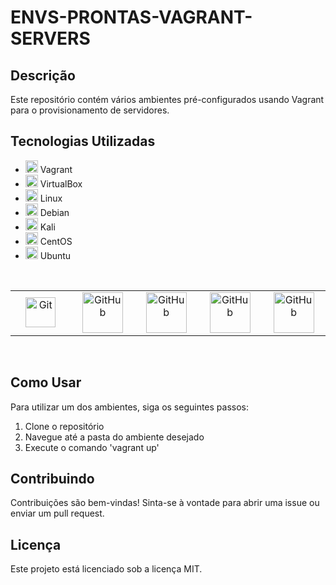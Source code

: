 <html>
<body>
    <h1>ENVS-PRONTAS-VAGRANT-SERVERS</h1>
    <h2>Descrição</h2>
    <p>Este repositório contém vários ambientes pré-configurados usando Vagrant para o provisionamento de servidores.</p>
    <h2>Tecnologias Utilizadas</h2>
    <ul>
    <li><img src="https://cdn-icons-png.flaticon.com/512/919/919830.png" alt="Ícone Vagrant" width="20"> Vagrant</li>
    <li><img src="https://cdn-icons-png.flaticon.com/512/919/919825.png" alt="Ícone VirtualBox" width="20"> VirtualBox</li>
    <li><img src="https://cdn-icons-png.flaticon.com/512/888/888879.png" alt="Ícone Linux" width="20"> Linux</li>
    <li><img src="https://cdn-icons-png.flaticon.com/512/518/518713.png" alt="Ícone Debian" width="20"> Debian</li>
    <li><img src="https://cdn-icons-png.flaticon.com/512/2857/2857255.png" alt="Ícone Kali" width="20"> Kali</li>
    <li><img src="https://cdn-icons-png.flaticon.com/512/873/873195.png" alt="Ícone CentOS" width="20"> CentOS</li>
    <li><img src="https://cdn-icons-png.flaticon.com/512/888/888853.png" alt="Ícone Ubuntu" width="20"> Ubuntu</li>
</ul>

<br>

<table>
  <tr>
    <td align="center" width="96">
      <img src="https://user-images.githubusercontent.com/25181517/192108372-f71d70ac-7ae6-4c0d-8395-51d8870c2ef0.png" width="48" height="48" alt="Git" />
      <br>
    </td>
    <td align="center" width="96">
      <img src="https://techstack-generator.vercel.app/github-icon.svg" width="65" height="65" alt="GitHub" />
      <br>
    </td>
    <td align="center" width="96">
      <img src="https://techstack-generator.vercel.app/docker-icon.svg" width="65" height="65" alt="GitHub" />
      <br>
    </td>
    <td align="center" width="96">
      <img src="https://techstack-generator.vercel.app/java-icon.svg" width="65" height="65" alt="GitHub" />
      <br>
    </td>
    <td align="center" width="96">
      <img src="https://techstack-generator.vercel.app/python-icon.svg" width="65" height="65" alt="GitHub" />
      <br>
    </td>
  </tr>
</table>

<br>
    
<h2>Como Usar</h2>
    <p>Para utilizar um dos ambientes, siga os seguintes passos:</p>
    <ol>
        <li>Clone o repositório</li>
        <li>Navegue até a pasta do ambiente desejado</li>
        <li>Execute o comando 'vagrant up'</li>
    </ol>
    <h2>Contribuindo</h2>
    <p>Contribuições são bem-vindas! Sinta-se à vontade para abrir uma issue ou enviar um pull request.</p>
    <h2>Licença</h2>
    <p>Este projeto está licenciado sob a licença MIT.</p>
</body>
</html>
